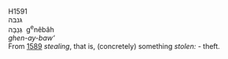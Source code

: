 H1591  
גּנבה  
גְּנֵבָה ‎ g<sup>e</sup>nêbâh  
*ghen-ay-baw‘*  
From [1589](h1589) *stealing*, that is, (concretely) something *stolen:
-* theft.  
